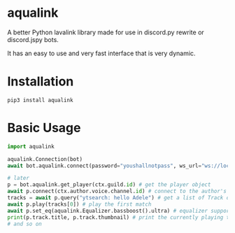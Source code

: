 # aqualink
A better Python lavalink library made for use in discord.py rewrite or discord.jspy bots.

It has an easy to use and very fast interface that is very dynamic.

# Installation
`pip3 install aqualink`

# Basic Usage
```py
import aqualink

aqualink.Connection(bot)
await bot.aqualink.connect(password="youshallnotpass", ws_url="ws://localhost:2333", rest_url="http://localhost:2333")

# later
p = bot.aqualink.get_player(ctx.guild.id) # get the player object
await p.connect(ctx.author.voice.channel.id) # connect to the author's VC 
tracks = await p.query("ytsearch: hello Adele") # get a list of Track objects
await p.play(tracks[0]) # play the first match
await p.set_eq(aqualink.Equalizer.bassboost().ultra) # equalizer support! Ultimate bassboost preset
print(p.track.title, p.track.thumbnail) # print the currently playing track title and thumbnail
# and so on
```
